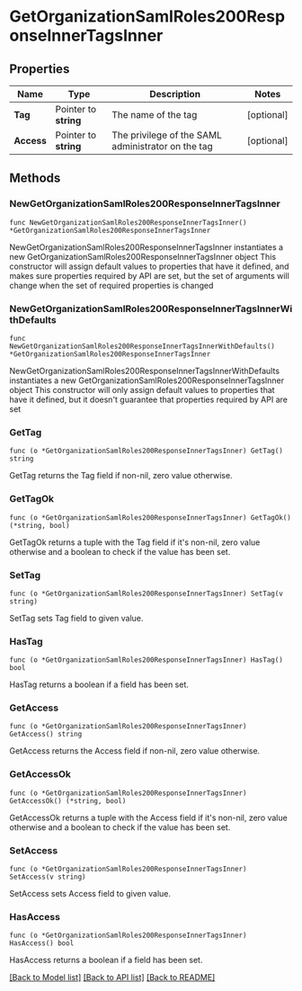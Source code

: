 # GetOrganizationSamlRoles200ResponseInnerTagsInner

## Properties

Name | Type | Description | Notes
------------ | ------------- | ------------- | -------------
**Tag** | Pointer to **string** | The name of the tag | [optional] 
**Access** | Pointer to **string** | The privilege of the SAML administrator on the tag | [optional] 

## Methods

### NewGetOrganizationSamlRoles200ResponseInnerTagsInner

`func NewGetOrganizationSamlRoles200ResponseInnerTagsInner() *GetOrganizationSamlRoles200ResponseInnerTagsInner`

NewGetOrganizationSamlRoles200ResponseInnerTagsInner instantiates a new GetOrganizationSamlRoles200ResponseInnerTagsInner object
This constructor will assign default values to properties that have it defined,
and makes sure properties required by API are set, but the set of arguments
will change when the set of required properties is changed

### NewGetOrganizationSamlRoles200ResponseInnerTagsInnerWithDefaults

`func NewGetOrganizationSamlRoles200ResponseInnerTagsInnerWithDefaults() *GetOrganizationSamlRoles200ResponseInnerTagsInner`

NewGetOrganizationSamlRoles200ResponseInnerTagsInnerWithDefaults instantiates a new GetOrganizationSamlRoles200ResponseInnerTagsInner object
This constructor will only assign default values to properties that have it defined,
but it doesn't guarantee that properties required by API are set

### GetTag

`func (o *GetOrganizationSamlRoles200ResponseInnerTagsInner) GetTag() string`

GetTag returns the Tag field if non-nil, zero value otherwise.

### GetTagOk

`func (o *GetOrganizationSamlRoles200ResponseInnerTagsInner) GetTagOk() (*string, bool)`

GetTagOk returns a tuple with the Tag field if it's non-nil, zero value otherwise
and a boolean to check if the value has been set.

### SetTag

`func (o *GetOrganizationSamlRoles200ResponseInnerTagsInner) SetTag(v string)`

SetTag sets Tag field to given value.

### HasTag

`func (o *GetOrganizationSamlRoles200ResponseInnerTagsInner) HasTag() bool`

HasTag returns a boolean if a field has been set.

### GetAccess

`func (o *GetOrganizationSamlRoles200ResponseInnerTagsInner) GetAccess() string`

GetAccess returns the Access field if non-nil, zero value otherwise.

### GetAccessOk

`func (o *GetOrganizationSamlRoles200ResponseInnerTagsInner) GetAccessOk() (*string, bool)`

GetAccessOk returns a tuple with the Access field if it's non-nil, zero value otherwise
and a boolean to check if the value has been set.

### SetAccess

`func (o *GetOrganizationSamlRoles200ResponseInnerTagsInner) SetAccess(v string)`

SetAccess sets Access field to given value.

### HasAccess

`func (o *GetOrganizationSamlRoles200ResponseInnerTagsInner) HasAccess() bool`

HasAccess returns a boolean if a field has been set.


[[Back to Model list]](../README.md#documentation-for-models) [[Back to API list]](../README.md#documentation-for-api-endpoints) [[Back to README]](../README.md)


